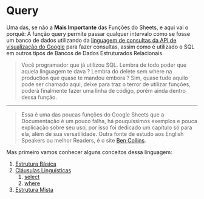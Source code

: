 # Query

Uma das, se não a **Mais Importante** das Funções do Sheets, e aqui vai o porquê: A função query permite passar qualquer intervalo como se fosse um banco de dados utilizando da [linguagem de consultas da API de visualização do Google](https://developers.google.com/chart/interactive/docs/querylanguage?hl=pt-br) para fazer consultas, assim como é utilizado o SQL em outros tipos de Bancos de Dados Estruturados Relacionais.

> Você programador que já utilizou SQL. Lembra de todo poder que aquela linguagem te dava ? Lembra do delete sem where na production que quase te mandou embora ? Sim, quase tudo aquilo pode ser chamado aqui, deixe para traz o terror de utilizar funções, poderá finalmente fazer uma linha de código, porém ainda dentro dessa função.
---
> Essa é uma das poucas funções do Google Sheets que a Documentação é um pouco falha, há pouquíssimos exemplos e pouca explicação sobre seu uso, por isso foi dedicado um capítulo só para ela, além de sua versatilidade. Outra fonte de estudo aos English Speakers ou melhor Readers, é o site [Ben Collins](https://www.benlcollins.com/).

Mas primeiro vamos conhecer alguns conceitos dessa linguagem:

1. [Estrutura Básica](./baseStructure.md)
2. [Cláusulas Linguísticas](./baseStructure.md#sintaxe)
   1. [select](./clauses/select.md)
   2. [where](./clauses/where.md)
3. [Estrutura Mista](./mixedStructure.md)
